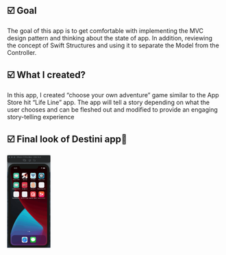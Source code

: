 <h2>☑️ Goal</h2>
<p>The goal of this app is to get comfortable with implementing the MVC design pattern and thinking about the state of app. In addition, reviewing the concept of Swift Structures and using it to separate the Model from the Controller.</p>
<h2>☑️ What I created?</h2>
<p>In this app, I created “choose your own adventure” game similar to the App Store hit “Life Line” app. The app will tell a story depending on what the user chooses and can be fleshed out and modified to provide an engaging story-telling experience</p>
<h2>☑️ Final look of Destini app🔮</h2>
<img src="destini.gif" alt="destini" width="20%" height="50%">

